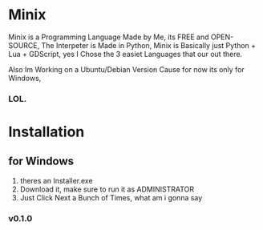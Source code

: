# Minix
Minix is a Programming Language Made by Me, its FREE and OPEN-SOURCE, The Interpeter is Made in Python,
Minix is Basically just Python + Lua + GDScript, yes I Chose the 3 easiet
Languages that our out there.

Also Im Working on a Ubuntu/Debian Version Cause for now its only for Windows,

### LOL.

# Installation
## for Windows
1. theres an Installer.exe
2. Download it, make sure to run it as ADMINISTRATOR
3. Just Click Next a Bunch of Times, what am i gonna say

### v0.1.0
